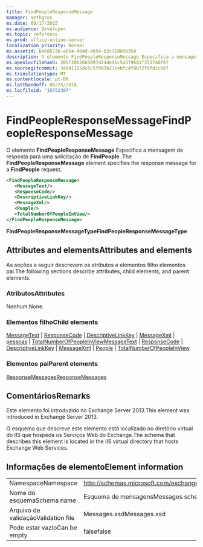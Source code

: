 ```yaml
---
title: FindPeopleResponseMessage
manager: sethgros
ms.date: 09/17/2015
ms.audience: Developer
ms.topic: reference
ms.prod: office-online-server
localization_priority: Normal
ms.assetid: ba686738-e654-404d-ab54-83c71d030350
description: O elemento FindPeopleResponseMessage Especifica a mensagem de resposta para uma solicitação de FindPeople.
ms.openlocfilehash: 205f20b26b5097d24de45c5a5f9681f3557a6f87
ms.sourcegitcommit: 34041125dc8c5f993b21cebfc4f8b72f0fd2cb6f
ms.translationtype: MT
ms.contentlocale: pt-BR
ms.lasthandoff: 06/25/2018
ms.locfileid: "19752307"
---
```

# <a name="findpeopleresponsemessage"></a><span data-ttu-id="4c56d-103">FindPeopleResponseMessage</span><span class="sxs-lookup"><span data-stu-id="4c56d-103">FindPeopleResponseMessage</span></span>

<span data-ttu-id="4c56d-104">O elemento **FindPeopleResponseMessage** Especifica a mensagem de resposta para uma solicitação de **FindPeople** .</span><span class="sxs-lookup"><span data-stu-id="4c56d-104">The **FindPeopleResponseMessage** element specifies the response message for a **FindPeople** request.</span></span> 
  
```XML
<FindPeopleResponseMessage>
   <MessageText/>
   <ResponseCode/>
   <DescriptiveLinkKey/>
   <MessageXml/>
   <People/>
   <TotalNumberOfPeopleInView/>
</FindPeopleResponseMessage>
```

 <span data-ttu-id="4c56d-105">**FindPeopleResponseMessageType**</span><span class="sxs-lookup"><span data-stu-id="4c56d-105">**FindPeopleResponseMessageType**</span></span>
## <a name="attributes-and-elements"></a><span data-ttu-id="4c56d-106">Attributes and elements</span><span class="sxs-lookup"><span data-stu-id="4c56d-106">Attributes and elements</span></span>

<span data-ttu-id="4c56d-107">As seções a seguir descrevem os atributos e elementos filho elementos pai.</span><span class="sxs-lookup"><span data-stu-id="4c56d-107">The following sections describe attributes, child elements, and parent elements.</span></span>
  
### <a name="attributes"></a><span data-ttu-id="4c56d-108">Atributos</span><span class="sxs-lookup"><span data-stu-id="4c56d-108">Attributes</span></span>

<span data-ttu-id="4c56d-109">Nenhum.</span><span class="sxs-lookup"><span data-stu-id="4c56d-109">None.</span></span>
  
### <a name="child-elements"></a><span data-ttu-id="4c56d-110">Elementos filho</span><span class="sxs-lookup"><span data-stu-id="4c56d-110">Child elements</span></span>

<span data-ttu-id="4c56d-111">[MessageText](messagetext.md) | [ResponseCode](responsecode.md) | [DescriptiveLinkKey](descriptivelinkkey.md) | [MessageXml](messagexml.md) | [pessoas](people.md) | [TotalNumberOfPeopleInView](totalnumberofpeopleinview.md)</span><span class="sxs-lookup"><span data-stu-id="4c56d-111">[MessageText](messagetext.md) | [ResponseCode](responsecode.md) | [DescriptiveLinkKey](descriptivelinkkey.md) | [MessageXml](messagexml.md) | [People](people.md) | [TotalNumberOfPeopleInView](totalnumberofpeopleinview.md)</span></span>
  
### <a name="parent-elements"></a><span data-ttu-id="4c56d-112">Elementos pai</span><span class="sxs-lookup"><span data-stu-id="4c56d-112">Parent elements</span></span>

[<span data-ttu-id="4c56d-113">ResponseMessages</span><span class="sxs-lookup"><span data-stu-id="4c56d-113">ResponseMessages</span></span>](responsemessages.md)
  
## <a name="remarks"></a><span data-ttu-id="4c56d-114">Comentários</span><span class="sxs-lookup"><span data-stu-id="4c56d-114">Remarks</span></span>

<span data-ttu-id="4c56d-115">Este elemento foi introduzido no Exchange Server 2013.</span><span class="sxs-lookup"><span data-stu-id="4c56d-115">This element was introduced in Exchange Server 2013.</span></span>
  
<span data-ttu-id="4c56d-116">O esquema que descreve este elemento está localizado no diretório virtual do IIS que hospeda os Serviços Web do Exchange.</span><span class="sxs-lookup"><span data-stu-id="4c56d-116">The schema that describes this element is located in the IIS virtual directory that hosts Exchange Web Services.</span></span>
  
## <a name="element-information"></a><span data-ttu-id="4c56d-117">Informações de elemento</span><span class="sxs-lookup"><span data-stu-id="4c56d-117">Element information</span></span>

|||
|:-----|:-----|
|<span data-ttu-id="4c56d-118">Namespace</span><span class="sxs-lookup"><span data-stu-id="4c56d-118">Namespace</span></span>  <br/> |http://schemas.microsoft.com/exchange/services/2006/messages  <br/> |
|<span data-ttu-id="4c56d-119">Nome do esquema</span><span class="sxs-lookup"><span data-stu-id="4c56d-119">Schema name</span></span>  <br/> |<span data-ttu-id="4c56d-120">Esquema de mensagens</span><span class="sxs-lookup"><span data-stu-id="4c56d-120">Messages schema</span></span>  <br/> |
|<span data-ttu-id="4c56d-121">Arquivo de validação</span><span class="sxs-lookup"><span data-stu-id="4c56d-121">Validation file</span></span>  <br/> |<span data-ttu-id="4c56d-122">Messages.xsd</span><span class="sxs-lookup"><span data-stu-id="4c56d-122">Messages.xsd</span></span>  <br/> |
|<span data-ttu-id="4c56d-123">Pode estar vazio</span><span class="sxs-lookup"><span data-stu-id="4c56d-123">Can be empty</span></span>  <br/> |<span data-ttu-id="4c56d-124">false</span><span class="sxs-lookup"><span data-stu-id="4c56d-124">false</span></span>  <br/> |
   

